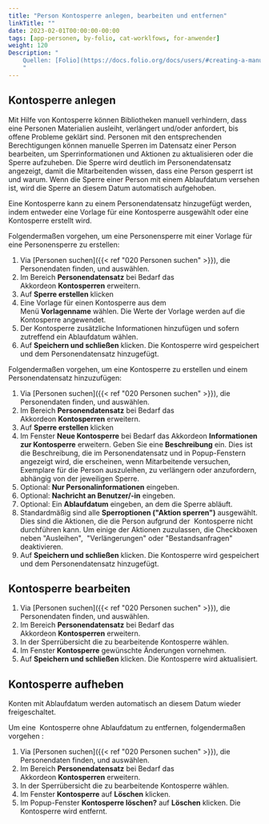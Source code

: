 ```yaml
---
title: "Person Kontosperre anlegen, bearbeiten und entfernen"
linkTitle: ""
date: 2023-02-01T00:00:00-00:00
tags: [app-personen, by-folio, cat-worklfows, for-anwender]
weight: 120
Description: "
    Quellen: [Folio](https://docs.folio.org/docs/users/#creating-a-manual-patron-block) <!-- & [GBV](https://info.gebev.de/display/FOLIOGBVEXTERN/Folio:+Person+Kontosperre+anlegen,+bearbeiten+und+entfernen) -->
    "
---
```


## Kontosperre anlegen

Mit Hilfe von Kontosperre können Bibliotheken manuell verhindern, dass eine Personen Materialien ausleiht, verlängert und/oder anfordert, bis offene Probleme geklärt sind. Personen mit den entsprechenden Berechtigungen können manuelle Sperren im Datensatz einer Person bearbeiten, um Sperrinformationen und Aktionen zu aktualisieren oder die Sperre aufzuheben. Die Sperre wird deutlich im Personendatensatz angezeigt, damit die Mitarbeitenden wissen, dass eine Person gesperrt ist und warum. Wenn die Sperre einer Person mit einem Ablaufdatum versehen ist, wird die Sperre an diesem Datum automatisch aufgehoben.

Eine Kontosperre kann zu einem Personendatensatz hinzugefügt werden, indem entweder eine Vorlage für eine Kontosperre ausgewählt oder eine Kontosperre erstellt wird.

Folgendermaßen vorgehen, um eine Personensperre mit einer Vorlage für eine Personensperre zu erstellen:

1.  Via [Personen suchen]({{< ref "020 Personen suchen" >}}), die Personendaten finden, und auswählen.
2.  Im Bereich **Personendatensatz** bei Bedarf das Akkordeon **Kontosperren** erweitern.
3.  Auf **Sperre erstellen** klicken
4.  Eine Vorlage für einen Kontosperre aus dem Menü **Vorlagenname** wählen. Die Werte der Vorlage werden auf die Kontosperre angewendet.
5.  Der Kontosperre zusätzliche Informationen hinzufügen und sofern zutreffend ein Ablaufdatum wählen.
6.  Auf **Speichern und schließen** klicken. Die Kontosperre wird gespeichert und dem Personendatensatz hinzugefügt.

Folgendermaßen vorgehen, um eine Kontosperre zu erstellen und einem Personendatensatz hinzuzufügen:

1.  Via [Personen suchen]({{< ref "020 Personen suchen" >}}), die Personendaten finden, und auswählen.
2.  Im Bereich **Personendatensatz** bei Bedarf das Akkordeon **Kontosperren** erweitern.
3.  Auf **Sperre erstellen** klicken
4.  Im Fenster **Neue Kontosperre** bei Bedarf das Akkordeon **Informationen zur Kontosperre** erweitern. Geben Sie eine **Beschreibung** ein. Dies ist die Beschreibung, die im Personendatensatz und in Popup-Fenstern angezeigt wird, die erscheinen, wenn Mitarbeitende versuchen, Exemplare für die Person auszuleihen, zu verlängern oder anzufordern, abhängig von der jeweiligen Sperre.
5.  Optional: **Nur Personalinformationen** eingeben.
6.  Optional: **Nachricht an Benutzer/-in** eingeben.
7.  Optional: Ein **Ablaufdatum** eingeben, an dem die Sperre abläuft.
8.  Standardmäßig sind alle **Sperroptionen ("Aktion sperren")** ausgewählt. Dies sind die Aktionen, die die Person aufgrund der  Kontosperre nicht durchführen kann. Um einige der Aktionen zuzulassen, die Checkboxen neben "Ausleihen",  "Verlängerungen" oder "Bestandsanfragen" deaktivieren.
9.  Auf **Speichern und schließen** klicken. Die Kontosperre wird gespeichert und dem Personendatensatz hinzugefügt.

## Kontosperre bearbeiten

1.  Via [Personen suchen]({{< ref "020 Personen suchen" >}}), die Personendaten finden, und auswählen.
2.  Im Bereich **Personendatensatz** bei Bedarf das Akkordeon **Kontosperren** erweitern.
3.  In der Sperrübersicht die zu bearbeitende Kontosperre wählen.
4.  Im Fenster **Kontosperre** gewünschte Änderungen vornehmen.
5.  Auf **Speichern und schließen** klicken. Die Kontosperre wird aktualisiert.

## Kontosperre aufheben

Konten mit Ablaufdatum werden automatisch an diesem Datum wieder freigeschaltet.

Um eine  Kontosperre ohne Ablaufdatum zu entfernen, folgendermaßen vorgehen :

1.  Via [Personen suchen]({{< ref "020 Personen suchen" >}}), die Personendaten finden, und auswählen.
2.  Im Bereich **Personendatensatz** bei Bedarf das Akkordeon **Kontosperren** erweitern.
3.  In der Sperrübersicht die zu bearbeitende Kontosperre wählen.
4.  Im Fenster **Kontosperre** auf **Löschen** klicken.
5.  Im Popup-Fenster **Kontosperre löschen?** auf **Löschen** klicken. Die Kontosperre wird entfernt.
